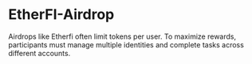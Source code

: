 # EtherFI-Airdrop
Airdrops like Etherfi often limit tokens per user. To maximize rewards, participants must manage multiple identities and complete tasks across different accounts. 

